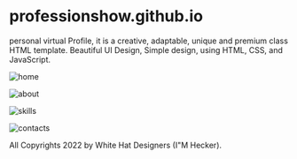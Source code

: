 # professionshow.github.io
personal virtual Profile, it is a creative, adaptable, unique and premium class HTML template.
Beautiful UI Design, Simple design, using HTML, CSS, and JavaScript.

![home](https://user-images.githubusercontent.com/97239651/231139023-0f7ab72d-1379-4b29-9c38-c80a79928066.PNG)

![about](https://user-images.githubusercontent.com/97239651/231139041-bff2d942-a21c-443a-bc2a-1cb02b5a3283.PNG)

![skills](https://user-images.githubusercontent.com/97239651/231139053-9fca7831-ec10-4fe2-8cbc-35033b7c41a6.PNG)

![contacts](https://user-images.githubusercontent.com/97239651/231139080-572c7f9f-85d9-46e0-abfd-f9886ce9fa3c.PNG)

All Copyrights 2022 by White Hat Designers (I"M Hecker).

